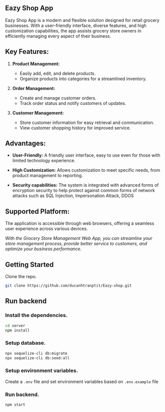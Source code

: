 ## Eazy Shop App

Eazy Shop App is a modern and flexible solution designed for retail grocery businesses. With a user-friendly interface, diverse features, and high customization capabilities, the app assists grocery store owners in efficiently managing every aspect of their business.

## Key Features:

1. **Product Management:**

    - Easily add, edit, and delete products.
    - Organize products into categories for a streamlined inventory.

2. **Order Management:**

    - Create and manage customer orders.
    - Track order status and notify customers of updates.

3. **Customer Management:**
    - Store customer information for easy retrieval and communication.
    - View customer shopping history for improved service.

## Advantages:

-   **User-Friendly:** A friendly user interface, easy to use even for those with limited technology experience.
-   **High Customization:** Allows customization to meet specific needs, from product management to reporting.

-   **Security capabilities:** The system is integrated with advanced forms of encryption security to help protect against common forms of network attacks such as SQL Injection, Impersonation Attack, DDOS

## Supported Platform:

The application is accessible through web browsers, offering a seamless user experience across various devices.

_With the Grocery Store Management Web App, you can streamline your store management process, provide better service to customers, and optimize your business performance._

## Getting Started

Clone the repo.

```bash
git clone https://github.com/ducanhtranptit/Eazy-shop.git
```

## Run backend

### Install the dependencies.

```bash
cd server
npm install
```

### Setup database.

```bash
npx sequelize-cli db:migrate
npx sequelize-cli db:seed:all
```

### Setup environment variables.

Create a `.env` file and set environment variables based on `.env.example` file

### Run backend.

```bash
npm start
```
